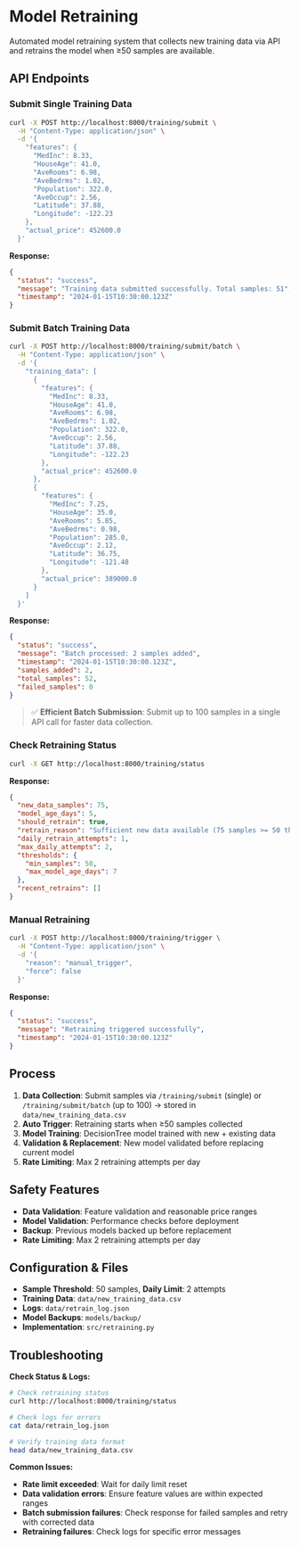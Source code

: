 # Model Retraining

Automated model retraining system that collects new training data via API and retrains the model when ≥50 samples are available.

## API Endpoints

### Submit Single Training Data
```bash
curl -X POST http://localhost:8000/training/submit \
  -H "Content-Type: application/json" \
  -d '{
    "features": {
      "MedInc": 8.33,
      "HouseAge": 41.0,
      "AveRooms": 6.98,
      "AveBedrms": 1.02,
      "Population": 322.0,
      "AveOccup": 2.56,
      "Latitude": 37.88,
      "Longitude": -122.23
    },
    "actual_price": 452600.0
  }'
```

**Response:**
```json
{
  "status": "success",
  "message": "Training data submitted successfully. Total samples: 51",
  "timestamp": "2024-01-15T10:30:00.123Z"
}
```

### Submit Batch Training Data
```bash
curl -X POST http://localhost:8000/training/submit/batch \
  -H "Content-Type: application/json" \
  -d '{
    "training_data": [
      {
        "features": {
          "MedInc": 8.33,
          "HouseAge": 41.0,
          "AveRooms": 6.98,
          "AveBedrms": 1.02,
          "Population": 322.0,
          "AveOccup": 2.56,
          "Latitude": 37.88,
          "Longitude": -122.23
        },
        "actual_price": 452600.0
      },
      {
        "features": {
          "MedInc": 7.25,
          "HouseAge": 35.0,
          "AveRooms": 5.85,
          "AveBedrms": 0.98,
          "Population": 285.0,
          "AveOccup": 2.12,
          "Latitude": 36.75,
          "Longitude": -121.48
        },
        "actual_price": 389000.0
      }
    ]
  }'
```

**Response:**
```json
{
  "status": "success",
  "message": "Batch processed: 2 samples added",
  "timestamp": "2024-01-15T10:30:00.123Z",
  "samples_added": 2,
  "total_samples": 52,
  "failed_samples": 0
}
```

> ✅ **Efficient Batch Submission**: Submit up to 100 samples in a single API call for faster data collection.

### Check Retraining Status
```bash
curl -X GET http://localhost:8000/training/status
```

**Response:**
```json
{
  "new_data_samples": 75,
  "model_age_days": 5,
  "should_retrain": true,
  "retrain_reason": "Sufficient new data available (75 samples >= 50 threshold)",
  "daily_retrain_attempts": 1,
  "max_daily_attempts": 2,
  "thresholds": {
    "min_samples": 50,
    "max_model_age_days": 7
  },
  "recent_retrains": []
}
```

### Manual Retraining
```bash
curl -X POST http://localhost:8000/training/trigger \
  -H "Content-Type: application/json" \
  -d '{
    "reason": "manual_trigger",
    "force": false
  }'
```

**Response:**
```json
{
  "status": "success",
  "message": "Retraining triggered successfully",
  "timestamp": "2024-01-15T10:30:00.123Z"
}
```

## Process

1. **Data Collection**: Submit samples via `/training/submit` (single) or `/training/submit/batch` (up to 100) → stored in `data/new_training_data.csv`
2. **Auto Trigger**: Retraining starts when ≥50 samples collected
3. **Model Training**: DecisionTree model trained with new + existing data
4. **Validation & Replacement**: New model validated before replacing current model
5. **Rate Limiting**: Max 2 retraining attempts per day

## Safety Features

- **Data Validation**: Feature validation and reasonable price ranges
- **Model Validation**: Performance checks before deployment
- **Backup**: Previous models backed up before replacement
- **Rate Limiting**: Max 2 retraining attempts per day

## Configuration & Files

- **Sample Threshold**: 50 samples, **Daily Limit**: 2 attempts
- **Training Data**: `data/new_training_data.csv`
- **Logs**: `data/retrain_log.json`
- **Model Backups**: `models/backup/`
- **Implementation**: `src/retraining.py`

## Troubleshooting

**Check Status & Logs:**
```bash
# Check retraining status
curl http://localhost:8000/training/status

# Check logs for errors
cat data/retrain_log.json

# Verify training data format
head data/new_training_data.csv
```

**Common Issues:**
- **Rate limit exceeded**: Wait for daily limit reset
- **Data validation errors**: Ensure feature values are within expected ranges
- **Batch submission failures**: Check response for failed samples and retry with corrected data
- **Retraining failures**: Check logs for specific error messages